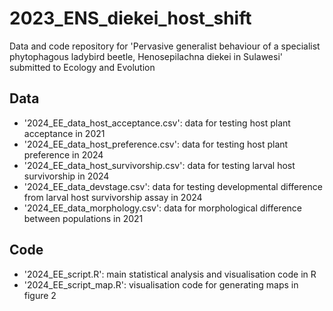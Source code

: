 # 2023_ENS_diekei_host_shift
Data and code repository for 'Pervasive generalist behaviour of a specialist phytophagous ladybird beetle, Henosepilachna diekei in Sulawesi' submitted to Ecology and Evolution

## Data
- '2024_EE_data_host_acceptance.csv': data for testing host plant acceptance in 2021
- '2024_EE_data_host_preference.csv': data for testing host plant preference in 2024
- '2024_EE_data_host_survivorship.csv': data for testing larval host survivorship in 2024
- '2024_EE_data_devstage.csv': data for testing developmental difference from larval host survivorship assay in 2024
- '2024_EE_data_morphology.csv': data for morphological difference between populations in 2021

## Code
- '2024_EE_script.R': main statistical analysis and visualisation code in R
- '2024_EE_script_map.R': visualisation code for generating maps in figure 2
